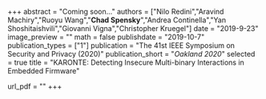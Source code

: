 +++
abstract = "Coming soon..."
authors = ["Nilo Redini","Aravind Machiry","Ruoyu Wang","**Chad Spensky**","Andrea Continella","Yan Shoshitaishvili","Giovanni Vigna","Christopher Kruegel"]
date = "2019-9-23"
image_preview = ""
math = false
publishdate = "2019-10-7"
publication_types = ["1"]
publication = "The 41st IEEE Symposium on Security and Privacy (2020)"
publication_short = "*Oakland 2020*"
selected = true
title = "KARONTE: Detecting Insecure Multi-binary Interactions in Embedded Firmware"

url_pdf = ""
+++
